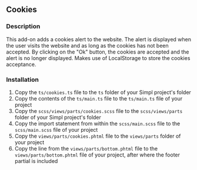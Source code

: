 ## Cookies

### Description

This add-on adds a cookies alert to the website. The alert is displayed when the user visits the website and as long as the cookies has not been accepted. By clicking on the "Ok" button, the cookies are accepted and the alert is no longer displayed. Makes use of LocalStorage to store the cookies acceptance.

### Installation

1. Copy the `ts/cookies.ts` file to the `ts` folder of your Simpl project's folder
2. Copy the contents of the `ts/main.ts` file to the `ts/main.ts` file of your project
3. Copy the `scss/views/parts/cookies.scss` file to the `scss/views/parts` folder of your Simpl project's folder
4. Copy the import statement from within the `scss/main.scss` file to the `scss/main.scss` file of your project
5. Copy the `views/parts/cookies.phtml` file to the `views/parts` folder of your project
6. Copy the line from the `views/parts/bottom.phtml` file to the `views/parts/bottom.phtml` file of your project, after where the footer partial is included
